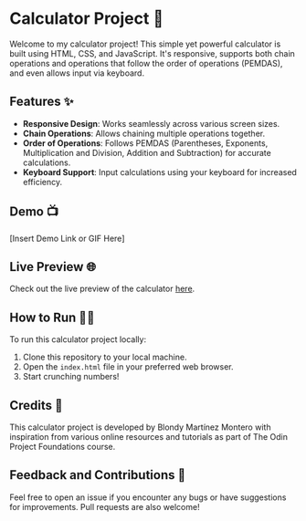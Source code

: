 # Calculator Project 🧮

Welcome to my calculator project! This simple yet powerful calculator is built using HTML, CSS, and JavaScript. It's responsive, supports both chain operations and operations that follow the order of operations (PEMDAS), and even allows input via keyboard.

## Features ✨
- **Responsive Design**: Works seamlessly across various screen sizes.
- **Chain Operations**: Allows chaining multiple operations together.
- **Order of Operations**: Follows PEMDAS (Parentheses, Exponents, Multiplication and Division, Addition and Subtraction) for accurate calculations.
- **Keyboard Support**: Input calculations using your keyboard for increased efficiency.

## Demo 📺
[Insert Demo Link or GIF Here]

## Live Preview 🌐
Check out the live preview of the calculator [here](https://blondymartinez.github.io/Calculator/).

## How to Run 🏃‍♂️
To run this calculator project locally:
1. Clone this repository to your local machine.
2. Open the `index.html` file in your preferred web browser.
3. Start crunching numbers!

## Credits 🙌
This calculator project is developed by Blondy Martínez Montero with inspiration from various online resources and tutorials as part of The Odin Project Foundations course.

## Feedback and Contributions 📝
Feel free to open an issue if you encounter any bugs or have suggestions for improvements. Pull requests are also welcome!